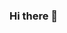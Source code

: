 ### Hi there 👋

<!--
**akshithareddyb/akshithareddyb** is a ✨ _special_ ✨ repository because its `README.md` (this file) appears on your GitHub profile.

Here are some ideas to get you started:

- 🔭 I’m currently working on enhancing my skills and excelling in my career.
- 🌱 I’m currently learning application programming .
- 👯 I’m looking to collaborate on developing web applications
- 🤔 I’m looking for help with improving my knowledge on cybersecurity
- 💬 Ask me about any front end language queries
- 📫 How to reach me: via email
- 😄 Pronouns: She, her
- ⚡ Fun fact: You're interesting.
-->

